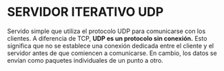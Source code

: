 <h1>SERVIDOR ITERATIVO UDP</h1>
Servido simple que utiliza el protocolo UDP para comunicarse con los clientes. A diferencia de TCP, <b>UDP es un protocolo sin conexión.</b> Esto significa que no se establece una conexión dedicada entre el cliente y el servidor antes de que comiencen a comunicarse. En cambio, los datos se envían como paquetes individuales de un punto a otro.
